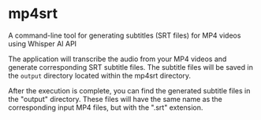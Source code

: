 # mp4srt
A command-line tool for generating subtitles (SRT files) for MP4 videos using Whisper AI API

The application will transcribe the audio from your MP4 videos and generate corresponding SRT subtitle files. The subtitle files will be saved in the `output` directory located within the mp4srt directory.

After the execution is complete, you can find the generated subtitle files in the "output" directory. These files will have the same name as the corresponding input MP4 files, but with the ".srt" extension.

